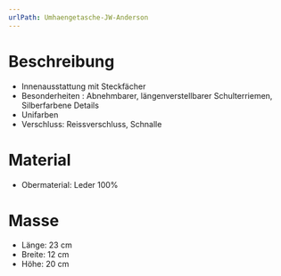 ```yaml
---
urlPath: Umhaengetasche-JW-Anderson
---
```

# Beschreibung
- Innenausstattung mit Steckfächer
- Besonderheiten : Abnehmbarer, längenverstellbarer Schulterriemen, Silberfarbene Details
- Unifarben
- Verschluss: Reissverschluss, Schnalle

# Material
- Obermaterial: Leder 100%

# Masse
- Länge: 23 cm
- Breite: 12 cm
- Höhe: 20 cm
